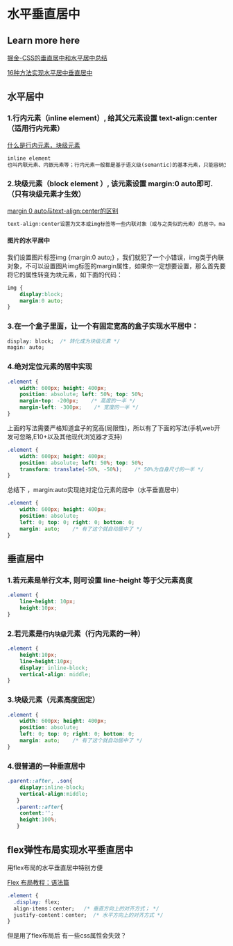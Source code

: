 # 水平垂直居中

## Learn more here

[掘金-CSS的垂直居中和水平居中总结](https://juejin.im/post/582c04032f301e00594327d4)

[16种方法实现水平居中垂直居中](https://juejin.im/post/58f818bbb123db006233ab2a)

## 水平居中

### 1.行内元素（inline element）, 给其父元素设置 text-align:center （适用行内元素）

[什么是行内元素，块级元素](https://www.cnblogs.com/greenal/archive/2013/01/05/2845513.html)

```html
inline element
也叫内联元素、内嵌元素等；行内元素一般都是基于语义级(semantic)的基本元素，只能容纳文本或其他内联元素，常见内联元素 “a”。比如 SPAN 元素，IFRAME元素和元素样式的display : inline的都是行内元素。
```

### 2.块级元素（block element ）, 该元素设置 margin:0 auto即可.（只有块级元素才生效）

[margin 0 auto与text-align:center的区别](http://www.studyofnet.com/news/41.html)

```html
text-align:center设置为文本或img标签等一些内联对象（或与之类似的元素）的居中。margin:0 auto是设置块元素（或与之类似的元素）的居中。
```

#### 图片的水平居中

我们设置图片标签img {margin:0 auto;} ，我们就犯了一个小错误，img类于内联对象，不可以设置图片img标签的margin属性，如果你一定想要设置，那么首先要将它的属性转变为块元素，如下面的代码：

```css
img {
    display:block;
    margin:0 auto;
}
```

### 3.在一个盒子里面，让一个有固定宽高的盒子实现水平居中：

```css
display: block;  /* 转化成为块级元素 */
magin: auto;
```

### 4.绝对定位元素的居中实现

```css
.element {
    width: 600px; height: 400px;
    position: absolute; left: 50%; top: 50%;
    margin-top: -200px;    /* 高度的一半 */
    margin-left: -300px;    /* 宽度的一半 */
}
```

上面的写法需要严格知道盒子的宽高(局限性)，所以有了下面的写法(手机web开发可忽略,E10+以及其他现代浏览器才支持)

```css
.element {
    width: 600px; height: 400px;
    position: absolute; left: 50%; top: 50%;
    transform: translate(-50%, -50%);    /* 50%为自身尺寸的一半 */
}
```

总结下 ，margin:auto实现绝对定位元素的居中（水平垂直居中）

```css
.element {
    width: 600px; height: 400px;
    position: absolute;
    left: 0; top: 0; right: 0; bottom: 0;
    margin: auto;    /* 有了这个就自动居中了 */
}
```

## 垂直居中

### 1.若元素是单行文本, 则可设置 line-height 等于父元素高度

```css
.element {
    line-height: 10px;
    height:10px;
}
```

### 2.若元素是`行内块级`元素（行内元素的一种）

```css
.element {
    height:10px;
    line-height:10px;
    display: inline-block;
    vertical-align: middle;
}
```

### 3.块级元素（元素高度固定）

```css
.element {
    width: 600px; height: 400px;
    position: absolute;
    left: 0; top: 0; right: 0; bottom: 0;
    margin: auto;    /* 有了这个就自动居中了 */
}
```

### 4.很普通的一种垂直居中

```css
.parent::after, .son{
    display:inline-block;
    vertical-align:middle;
   }
   .parent::after{
    content:'';
    height:100%;
   }
```

## flex弹性布局实现水平垂直居中

用flex布局的水平垂直居中特别方便

[Flex 布局教程：语法篇](http://www.ruanyifeng.com/blog/2015/07/flex-grammar.html)

```css
.element {
  .display: flex;
  align-items：center;   /* 垂直方向上的对齐方式； */
  justify-content：center;  /* 水平方向上的对齐方式 */
}
```

但是用了flex布局后 有一些css属性会失效？
